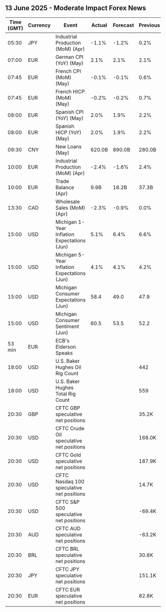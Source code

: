 ## 13 June 2025 - Moderate Impact Forex News

| Time (GMT) | Currency | Event | Actual | Forecast | Previous |
|------|----------|-------|--------|----------|----------|
| 05:30 | JPY | Industrial Production (MoM) (Apr) | -1.1% | -1.2% | 0.2% |
| 07:00 | EUR | German CPI (YoY) (May) | 2.1% | 2.1% | 2.1% |
| 07:45 | EUR | French CPI (MoM) (May) | -0.1% | -0.1% | 0.6% |
| 07:45 | EUR | French HICP (MoM) (May) | -0.2% | -0.2% | 0.7% |
| 08:00 | EUR | Spanish CPI (YoY) (May) | 2.0% | 1.9% | 2.2% |
| 08:00 | EUR | Spanish HICP (YoY) (May) | 2.0% | 1.9% | 2.2% |
| 09:30 | CNY | New Loans (May) | 620.0B | 890.0B | 280.0B |
| 10:00 | EUR | Industrial Production (MoM) (Apr) | -2.4% | -1.6% | 2.4% |
| 10:00 | EUR | Trade Balance (Apr) | 9.9B | 18.2B | 37.3B |
| 13:30 | CAD | Wholesale Sales (MoM) (Apr) | -2.3% | -0.9% | 0.0% |
| 15:00 | USD | Michigan 1-Year Inflation Expectations (Jun) | 5.1% | 6.4% | 6.6% |
| 15:00 | USD | Michigan 5-Year Inflation Expectations (Jun) | 4.1% | 4.1% | 4.2% |
| 15:00 | USD | Michigan Consumer Expectations (Jun) | 58.4 | 49.0 | 47.9 |
| 15:00 | USD | Michigan Consumer Sentiment (Jun) | 60.5 | 53.5 | 52.2 |
| 53 min | EUR | ECB's Elderson Speaks |  |  |  |
| 18:00 | USD | U.S. Baker Hughes Oil Rig Count |  |  | 442 |
| 18:00 | USD | U.S. Baker Hughes Total Rig Count |  |  | 559 |
| 20:30 | GBP | CFTC GBP speculative net positions |  |  | 35.2K |
| 20:30 | USD | CFTC Crude Oil speculative net positions |  |  | 168.0K |
| 20:30 | USD | CFTC Gold speculative net positions |  |  | 187.9K |
| 20:30 | USD | CFTC Nasdaq 100 speculative net positions |  |  | 14.7K |
| 20:30 | USD | CFTC S&P 500 speculative net positions |  |  | -69.4K |
| 20:30 | AUD | CFTC AUD speculative net positions |  |  | -63.2K |
| 20:30 | BRL | CFTC BRL speculative net positions |  |  | 30.8K |
| 20:30 | JPY | CFTC JPY speculative net positions |  |  | 151.1K |
| 20:30 | EUR | CFTC EUR speculative net positions |  |  | 82.8K |
